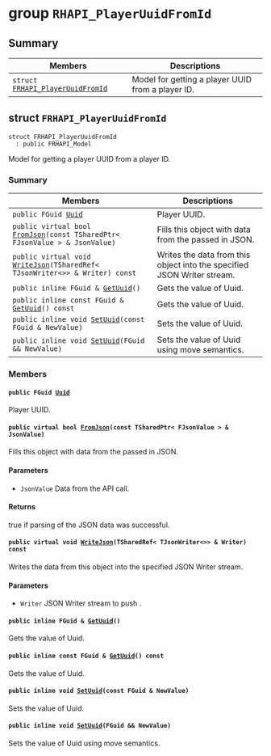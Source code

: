 # group `RHAPI_PlayerUuidFromId` <a id="group__RHAPI__PlayerUuidFromId"></a>

## Summary

 Members                        | Descriptions                                
--------------------------------|---------------------------------------------
`struct `[`FRHAPI_PlayerUuidFromId`](#structFRHAPI__PlayerUuidFromId) | Model for getting a player UUID from a player ID.

## struct `FRHAPI_PlayerUuidFromId` <a id="structFRHAPI__PlayerUuidFromId"></a>

```
struct FRHAPI_PlayerUuidFromId
  : public FRHAPI_Model
```

Model for getting a player UUID from a player ID.

### Summary

 Members                        | Descriptions                                
--------------------------------|---------------------------------------------
`public FGuid `[`Uuid`](#structFRHAPI__PlayerUuidFromId_1af3d1c98234ec394e36c4ac3ba7873ebc) | Player UUID.
`public virtual bool `[`FromJson`](#structFRHAPI__PlayerUuidFromId_1adb1e13d6594a5eec9b1a4560e5c1461a)`(const TSharedPtr< FJsonValue > & JsonValue)` | Fills this object with data from the passed in JSON.
`public virtual void `[`WriteJson`](#structFRHAPI__PlayerUuidFromId_1adbbd981030315743a99939a88fb7a51c)`(TSharedRef< TJsonWriter<>> & Writer) const` | Writes the data from this object into the specified JSON Writer stream.
`public inline FGuid & `[`GetUuid`](#structFRHAPI__PlayerUuidFromId_1a47a1e049d978c28ee4e97a26da4d49be)`()` | Gets the value of Uuid.
`public inline const FGuid & `[`GetUuid`](#structFRHAPI__PlayerUuidFromId_1ab17b92b34de1090d5a2b392882100ae1)`() const` | Gets the value of Uuid.
`public inline void `[`SetUuid`](#structFRHAPI__PlayerUuidFromId_1a7945727f5fc44c291c074abf9a481bf6)`(const FGuid & NewValue)` | Sets the value of Uuid.
`public inline void `[`SetUuid`](#structFRHAPI__PlayerUuidFromId_1a0bb1f33cc5fcfd48637816d197c7c65b)`(FGuid && NewValue)` | Sets the value of Uuid using move semantics.

### Members

#### `public FGuid `[`Uuid`](#structFRHAPI__PlayerUuidFromId_1af3d1c98234ec394e36c4ac3ba7873ebc) <a id="structFRHAPI__PlayerUuidFromId_1af3d1c98234ec394e36c4ac3ba7873ebc"></a>

Player UUID.

#### `public virtual bool `[`FromJson`](#structFRHAPI__PlayerUuidFromId_1adb1e13d6594a5eec9b1a4560e5c1461a)`(const TSharedPtr< FJsonValue > & JsonValue)` <a id="structFRHAPI__PlayerUuidFromId_1adb1e13d6594a5eec9b1a4560e5c1461a"></a>

Fills this object with data from the passed in JSON.

#### Parameters
* `JsonValue` Data from the API call.

#### Returns
true if parsing of the JSON data was successful.

#### `public virtual void `[`WriteJson`](#structFRHAPI__PlayerUuidFromId_1adbbd981030315743a99939a88fb7a51c)`(TSharedRef< TJsonWriter<>> & Writer) const` <a id="structFRHAPI__PlayerUuidFromId_1adbbd981030315743a99939a88fb7a51c"></a>

Writes the data from this object into the specified JSON Writer stream.

#### Parameters
* `Writer` JSON Writer stream to push .

#### `public inline FGuid & `[`GetUuid`](#structFRHAPI__PlayerUuidFromId_1a47a1e049d978c28ee4e97a26da4d49be)`()` <a id="structFRHAPI__PlayerUuidFromId_1a47a1e049d978c28ee4e97a26da4d49be"></a>

Gets the value of Uuid.

#### `public inline const FGuid & `[`GetUuid`](#structFRHAPI__PlayerUuidFromId_1ab17b92b34de1090d5a2b392882100ae1)`() const` <a id="structFRHAPI__PlayerUuidFromId_1ab17b92b34de1090d5a2b392882100ae1"></a>

Gets the value of Uuid.

#### `public inline void `[`SetUuid`](#structFRHAPI__PlayerUuidFromId_1a7945727f5fc44c291c074abf9a481bf6)`(const FGuid & NewValue)` <a id="structFRHAPI__PlayerUuidFromId_1a7945727f5fc44c291c074abf9a481bf6"></a>

Sets the value of Uuid.

#### `public inline void `[`SetUuid`](#structFRHAPI__PlayerUuidFromId_1a0bb1f33cc5fcfd48637816d197c7c65b)`(FGuid && NewValue)` <a id="structFRHAPI__PlayerUuidFromId_1a0bb1f33cc5fcfd48637816d197c7c65b"></a>

Sets the value of Uuid using move semantics.

